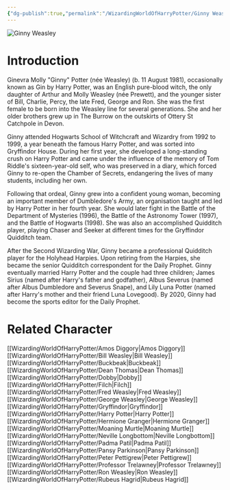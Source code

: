 ```yaml
---
{"dg-publish":true,"permalink":"/WizardingWorldOfHarryPotter/Ginny Weasley/","dgPassFrontmatter":true,"created":"","updated":""}
---
```


![Ginny Weasley](http://rxbg5ysja.bkt.gdipper.com/Ginny_Weasley.png)
# Introduction
Ginevra Molly "Ginny" Potter (née Weasley) (b. 11 August 1981), occasionally known as Gin by Harry Potter, was an English pure-blood witch, the only daughter of Arthur and Molly Weasley (née Prewett), and the younger sister of Bill, Charlie, Percy, the late Fred, George and Ron. She was the first female to be born into the Weasley line for several generations. She and her older brothers grew up in The Burrow on the outskirts of Ottery St Catchpole in Devon.

Ginny attended Hogwarts School of Witchcraft and Wizardry from 1992 to 1999, a year beneath the famous Harry Potter, and was sorted into Gryffindor House. During her first year, she developed a long-standing crush on Harry Potter and came under the influence of the memory of Tom Riddle's sixteen-year-old self, who was preserved in a diary, which forced Ginny to re-open the Chamber of Secrets, endangering the lives of many students, including her own. 

Following that ordeal, Ginny grew into a confident young woman, becoming an important member of Dumbledore's Army, an organisation taught and led by Harry Potter in her fourth year. She would later fight in the Battle of the Department of Mysteries (1996), the Battle of the Astronomy Tower (1997), and the Battle of Hogwarts (1998). She was also an accomplished Quidditch player, playing Chaser and Seeker at different times for the Gryffindor Quidditch team.

After the Second Wizarding War, Ginny became a professional Quidditch player for the Holyhead Harpies. Upon retiring from the Harpies, she became the senior Quidditch correspondent for the Daily Prophet. Ginny eventually married Harry Potter and the couple had three children; James Sirius (named after Harry's father and godfather), Albus Severus (named after Albus Dumbledore and Severus Snape), and Lily Luna Potter (named after Harry's mother and their friend Luna Lovegood). By 2020, Ginny had become the sports editor for the Daily Prophet.

# Related Character
[[WizardingWorldOfHarryPotter/Amos Diggory\|Amos Diggory]]
[[WizardingWorldOfHarryPotter/Bill Weasley\|Bill Weasley]]
[[WizardingWorldOfHarryPotter/Buckbeak\|Buckbeak]]
[[WizardingWorldOfHarryPotter/Dean Thomas\|Dean Thomas]]
[[WizardingWorldOfHarryPotter/Dobby\|Dobby]]
[[WizardingWorldOfHarryPotter/Filch\|Filch]]
[[WizardingWorldOfHarryPotter/Fred Weasley\|Fred Weasley]]
[[WizardingWorldOfHarryPotter/George Weasley\|George Weasley]]
[[WizardingWorldOfHarryPotter/Gryffindor\|Gryffindor]]
[[WizardingWorldOfHarryPotter/Harry Potter\|Harry Potter]]
[[WizardingWorldOfHarryPotter/Hermione Granger\|Hermione Granger]]
[[WizardingWorldOfHarryPotter/Moaning Murtle\|Moaning Murtle]]
[[WizardingWorldOfHarryPotter/Neville Longbottom\|Neville Longbottom]]
[[WizardingWorldOfHarryPotter/Padma Patil\|Padma Patil]]
[[WizardingWorldOfHarryPotter/Pansy Parkinson\|Pansy Parkinson]]
[[WizardingWorldOfHarryPotter/Peter Pettigrew\|Peter Pettigrew]]
[[WizardingWorldOfHarryPotter/Professor Trelawney\|Professor Trelawney]]
[[WizardingWorldOfHarryPotter/Ron Weasley\|Ron Weasley]]
[[WizardingWorldOfHarryPotter/Rubeus Hagrid\|Rubeus Hagrid]]
